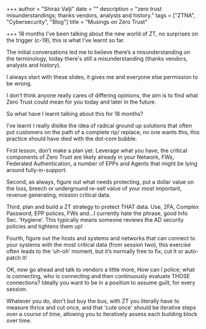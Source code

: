 +++
author = "Shiraz Valji"
date = ""
description = "zero trust misunderstandings; thanks vendors, analysts and history."
tags = ["ZTNA", "Cybersecurity", "Blog"]
title = "Musings on Zero Trust"

+++
18 months I’ve been talking about the new world of ZT, no surprises on the trigger (c-19), this is what I’ve learnt so far.

The initial conversations led me to believe there’s a misunderstanding on the terminology, today there's still a misunderstanding (thanks vendors, analysts and history).

I always start with these slides, it gives me and everyone else permission to be wrong.

I don’t think anyone really cares of differing opinions, the aim is to find what Zero Trust could mean for you today and later in the future.

So what have I learnt talking about this for 18 months?

I’ve learnt I really dislike the idea of radical ground up solutions that often put customers on the path of a complete rip/ replace, no one wants this, this practice should have died with the dot-com bubble.

First lesson, don’t make a plan yet. Leverage what you have, the critical components of Zero Trust are likely already in your Network, FWs, Federated Authentication, a number of EPPs and Agents that might be lying around fully-in-support.

Second, as always, figure out what needs protecting, put a dollar value on the loss, breech or underground re-sell value of your most important, revenue generating, mission critical data.

Third, plan and build a ZT strategy to protect THAT data. Use, 2FA, Complex Password, EPP polices, FWs and...I currently hate the phrase, good Info Sec. ‘Hygiene’. This typically means someone reviews the AD security policies and tightens them up!

Fourth, figure out the hosts and systems and networks that can connect to your systems with the most critical data (from session two), this exercise often leads to the ‘uh-oh’ moment, but it’s normally free to fix, cut it or auto-patch it!

OK, now go ahead and talk to vendors a little more, How can I police; what is connecting, who is connecting and then continuously evaluate THOSE connections? Ideally you want to be in a position to assume guilt, for every session.

Whatever you do, don't but buy the bus, with ZT you literally have to measure thrice and cut once, and that 'cute once' should be iterative steps over a course of time, allowing you to iteratively assess each building block over time.